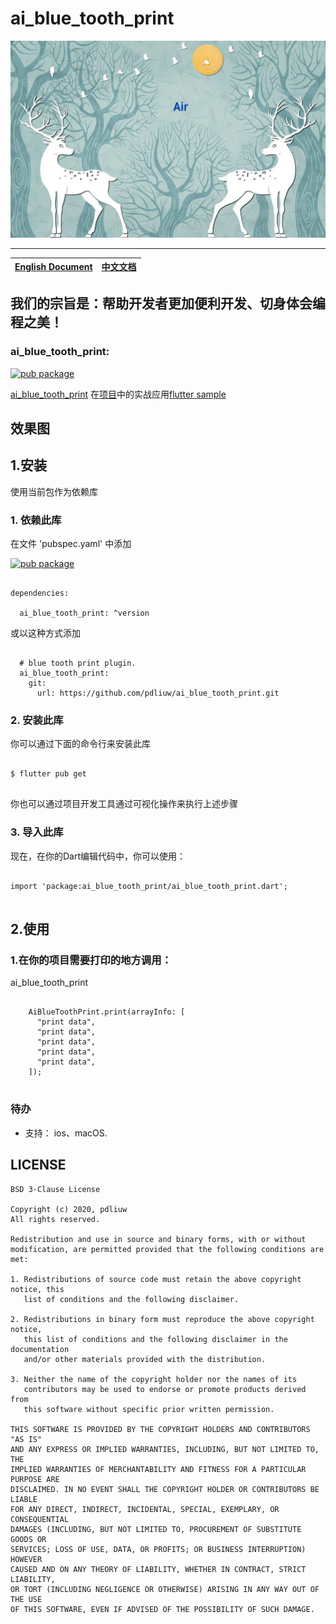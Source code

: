 # ai_blue_tooth_print

![totem](https://raw.githubusercontent.com/pdliuw/pdliuw.github.io/master/images/totem_four_logo.jpg)

-----

|[English Document](https://github.com/pdliuw/ai_blue_tooth_print/blob/master/README-EN.md)|[中文文档](https://github.com/pdliuw/ai_blue_tooth_print)|
|:-|:-|

## 我们的宗旨是：帮助开发者更加便利开发、切身体会编程之美！

### ai_blue_tooth_print:

[![pub package](https://img.shields.io/pub/v/ai_blue_tooth_print.svg)](https://pub.dev/packages/ai_blue_tooth_print)



[ai_blue_tooth_print](https://github.com/pdliuw/ai_blue_tooth_print) 在[项目](https://github.com/flutter-app-sample/flutter_app_sample)中的实战应用[flutter sample](https://github.com/flutter-app-sample/flutter_app_sample)

## 效果图




## 1.安装

使用当前包作为依赖库

### 1. 依赖此库

在文件 'pubspec.yaml' 中添加

[![pub package](https://img.shields.io/pub/v/ai_blue_tooth_print.svg)](https://pub.dev/packages/ai_blue_tooth_print)

```

dependencies:

  ai_blue_tooth_print: ^version

```

或以这种方式添加

```

  # blue tooth print plugin.
  ai_blue_tooth_print:
    git:
      url: https://github.com/pdliuw/ai_blue_tooth_print.git

```

### 2. 安装此库

你可以通过下面的命令行来安装此库

```

$ flutter pub get


```

你也可以通过项目开发工具通过可视化操作来执行上述步骤

### 3. 导入此库

现在，在你的Dart编辑代码中，你可以使用：

```

import 'package:ai_blue_tooth_print/ai_blue_tooth_print.dart';


```

## 2.使用

### 1.在你的项目需要打印的地方调用：

ai_blue_tooth_print 

```

    AiBlueToothPrint.print(arrayInfo: [
      "print data",
      "print data",
      "print data",
      "print data",
      "print data",
    ]);


```



### 待办

* 支持： ios、macOS.


## LICENSE


    BSD 3-Clause License
    
    Copyright (c) 2020, pdliuw
    All rights reserved.
    
    Redistribution and use in source and binary forms, with or without
    modification, are permitted provided that the following conditions are met:
    
    1. Redistributions of source code must retain the above copyright notice, this
       list of conditions and the following disclaimer.
    
    2. Redistributions in binary form must reproduce the above copyright notice,
       this list of conditions and the following disclaimer in the documentation
       and/or other materials provided with the distribution.
    
    3. Neither the name of the copyright holder nor the names of its
       contributors may be used to endorse or promote products derived from
       this software without specific prior written permission.
    
    THIS SOFTWARE IS PROVIDED BY THE COPYRIGHT HOLDERS AND CONTRIBUTORS "AS IS"
    AND ANY EXPRESS OR IMPLIED WARRANTIES, INCLUDING, BUT NOT LIMITED TO, THE
    IMPLIED WARRANTIES OF MERCHANTABILITY AND FITNESS FOR A PARTICULAR PURPOSE ARE
    DISCLAIMED. IN NO EVENT SHALL THE COPYRIGHT HOLDER OR CONTRIBUTORS BE LIABLE
    FOR ANY DIRECT, INDIRECT, INCIDENTAL, SPECIAL, EXEMPLARY, OR CONSEQUENTIAL
    DAMAGES (INCLUDING, BUT NOT LIMITED TO, PROCUREMENT OF SUBSTITUTE GOODS OR
    SERVICES; LOSS OF USE, DATA, OR PROFITS; OR BUSINESS INTERRUPTION) HOWEVER
    CAUSED AND ON ANY THEORY OF LIABILITY, WHETHER IN CONTRACT, STRICT LIABILITY,
    OR TORT (INCLUDING NEGLIGENCE OR OTHERWISE) ARISING IN ANY WAY OUT OF THE USE
    OF THIS SOFTWARE, EVEN IF ADVISED OF THE POSSIBILITY OF SUCH DAMAGE.

